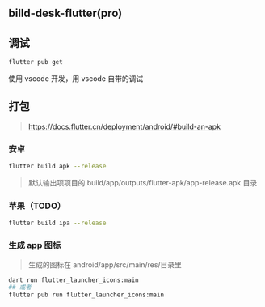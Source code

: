 ## billd-desk-flutter(pro)

## 调试

```bash
flutter pub get
```

使用 vscode 开发，用 vscode 自带的调试

## 打包

> https://docs.flutter.cn/deployment/android/#build-an-apk

### 安卓

```bash
flutter build apk --release
```

> 默认输出项项目的 build/app/outputs/flutter-apk/app-release.apk 目录

### 苹果（TODO）

```bash
flutter build ipa --release
```

### 生成 app 图标

> 生成的图标在 android/app/src/main/res/目录里

```bash
dart run flutter_launcher_icons:main
## 或者
flutter pub run flutter_launcher_icons:main
```
